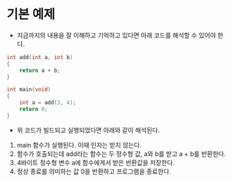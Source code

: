 # 기본 예제
- 지금까지의 내용을 잘 이해하고 기억하고 있다면 아래 코드를 해석할 수 있어야 한다.

```cpp
int add(int a, int b)
{
    return a + b;
}

int main(void)
{
    int a = add(3, 4);
    return 0;
}
```

- 위 코드가 빌드되고 실행되었다면 아래와 같이 해석된다.
1. main 함수가 실행된다. 이때 인자는 받지 않는다.
2. 함수가 호출되는데 add라는 함수는 두 정수형 값, a와 b를 받고 a + b를 반환한다.
3. 4바이트 정수형 변수 a에 함수에게서 받은 반환값을 저장한다.
4. 정상 종료를 의미하는 값 0을 반환하고 프로그램을 종료한다.